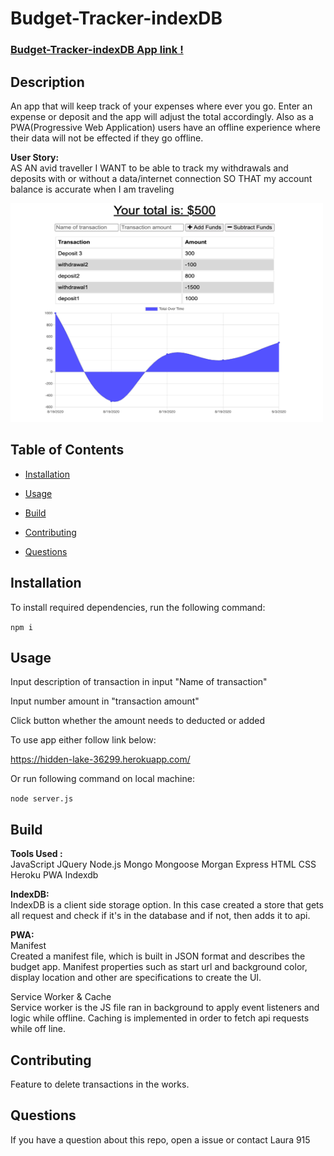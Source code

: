  # Budget-Tracker-indexDB

 ### [Budget-Tracker-indexDB App link !](https://hidden-lake-36299.herokuapp.com/)

 ## Description 
 An app that will keep track of your expenses where ever you go. Enter an expense or deposit and the app will adjust the total accordingly. Also as a PWA(Progressive Web Application) users have an offline experience where their data will not be effected if they go offline.

 **User Story:** <br>
 AS AN avid traveller
 I WANT to be able to track my withdrawals and deposits with or without a data/internet connection
 SO THAT my account balance is accurate when I am traveling

 [<img src="public/assets/img/budget-ScreenShot.png" width="500" height="350"/>](public/assets/img/budget-ScreenShot.png)   

  ## Table of Contents

  * [Installation](#installation)

  * [Usage](#usage)

  * [Build](#build)

  * [Contributing](#contributing)

  * [Questions](#questions)

  ## Installation
  To install required dependencies, run the following command:

  ```npm i```

  ## Usage
  Input description of transaction in input "Name of transaction"</br> 

  Input number amount in "transaction amount"</br> 

  Click button whether the amount needs to deducted or added  </br> 
  
  To use app either follow link below:
  
  https://hidden-lake-36299.herokuapp.com/

  Or run following command on local machine:

  ```node server.js```

  ## Build 
  **Tools Used :** </br> JavaScript JQuery Node.js Mongo Mongoose Morgan Express HTML CSS Heroku PWA Indexdb

  **IndexDB:** </br>
  IndexDB is a client side storage option. In this case created a store that gets all request and check if it's in the database and if not, then adds it to api. 

  **PWA:** </br>
  Manifest</br>
  Created a manifest file, which is built in JSON format and describes the budget app. Manifest properties such as start url and background color, display location and other are specifications to create the UI. 

  Service Worker & Cache </br>
  Service worker is the JS file ran in background to apply event listeners and logic while offline. Caching is implemented in order to fetch api requests while off line. 

  ## Contributing
  Feature to delete transactions in the works.
  
  ## Questions
  If you have a question about this repo, open a issue or contact Laura 915 